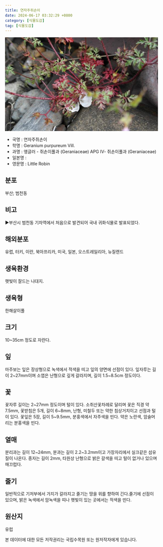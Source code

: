 ```yaml
---
title: 연자주쥐손이
date: 2024-06-17 03:32:29 +0800
category: [식물도감]
tag: [식물도감]
---
```




![연자주쥐손이](/assets/img/fileUpload/plants/basic/Geraniaceae/Geranium/1001699/1001699_20200520162312947files_th2.jpg)
- 국명 : 연자주쥐손이
- 학명 : Geranium purpureum Vill.
- 과명 : 앵글러 - 쥐손이풀과 (Geraniaceae) APG Ⅳ- 쥐손이풀과 (Geraniaceae)
- 일본명 : 
- 영문명 : Little Robin


## 분포
부산; 범천동
## 비고
▶부산시 범천동 기차역에서 처음으로 발견되어 국내 귀화식물로 발표되었다.
## 해외분포
유렵, 터키, 이란, 북아프리카, 미국, 일본, 오스트레일리아, 뉴질랜드
## 생육환경
햇빛이 잘드는 나대지.
## 생육형
한해살이풀
## 크기
10~35cm 정도로 자란다.
## 잎
마주보는 잎은 장상형으로 녹색에서 적색을 띠고 잎의 양면에 선점이 있다. 잎자루는 길이 2~27mm이며 소엽은 난형으로 깊게 갈라지며, 길이 1.5~8.5cm 정도이다.
## 꽃
꽃자루 길이는 2~27mm 정도이며 털이 있다. 소취산꽃차례로 달리며 꽃은 직경 약 7.5mm, 꽃받침은 5개, 길이 6~8mm, 난형, 미철두 또는 약한 침상거치이고 선점과 털이 있다. 꽃잎은 5장, 길이 5~9.5mm, 분홍색에서 자주색을 띤다. 약은 노란색, 암술머리는 분홍색을 띤다.
## 열매
분리과는 길이 12~24mm, 분과는 길이 2.2~3.2mm이고 가장자리에서 실크같은 섬유질이 나온다. 종자는 길이 2mm, 타원상 난형으로 밝은 갈색을 띠고 털이 없거나 있으며 매끄럽다.
## 줄기
일반적으로 기저부에서 가지가 갈라지고 줄기는 땅을 위를 향하여 긴다.줄기에 선점이 있으며, 밝은 녹색에서 암녹색을 띠나 햇빛이 있는 곳에서는 적색을 띤다.
## 원산지
유럽






본 데이터에 대한 모든 저작권리는 국립수목원 또는 원저작자에게 있습니다.

